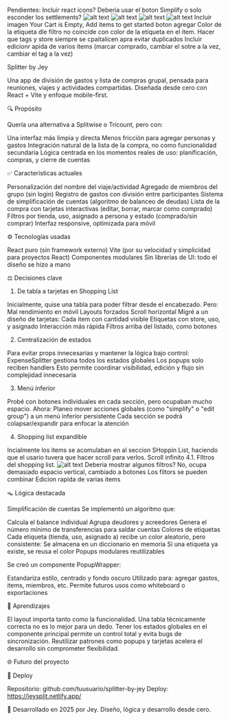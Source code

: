 Pendientes:
    Incluir react icons?
    Deberia usar el boton Simplify o solo esconder los settlements?
    ![alt text](image.png)
    ![alt text](image-2.png)
    ![alt text](image-3.png) ![alt text](image-4.png)
    Incluir imagen Your Cart is Empty, Add items to get started boton agregar
    Color de la etiqueta dle filtro no coincide con color de la etiqueta en el item.
    Hacer que tags y store siempre se cpaitalicen apra evitar duplicados
    Incluir edicionr apida de varios items (marcar comprado, cambiar el sotre a la vez, cambiar el tag a la vez)



Splitter by Jey

Una app de división de gastos y lista de compras grupal, pensada para reuniones, viajes y actividades compartidas. Diseñada desde cero con React + Vite y enfoque mobile-first.

🔍 Propósito

Quería una alternativa a Splitwise o Tricount, pero con:

Una interfaz más limpia y directa
Menos fricción para agregar personas y gastos
Integración natural de la lista de la compra, no como funcionalidad secundaria
Lógica centrada en los momentos reales de uso: planificación, compras, y cierre de cuentas


✅ Características actuales

Personalización del nombre del viaje/actividad
Agregado de miembros del grupo (sin login)
Registro de gastos con división entre participantes
Sistema de simplificación de cuentas (algoritmo de balanceo de deudas)
Lista de la compra con tarjetas interactivas (editar, borrar, marcar como comprado)
Filtros por tienda, uso, asignado a persona y estado (comprado/sin comprar)
Interfaz responsive, optimizada para móvil

⚙ Tecnologías usadas

React puro (sin framework externo)
Vite (por su velocidad y simplicidad para proyectos React)
Componentes modulares
Sin librerías de UI: todo el diseño se hizo a mano

⚖️ Decisiones clave

1. De tabla a tarjetas en Shopping List

Inicialmente, quise una tabla para poder filtrar desde el encabezado. Pero:
Mal rendimiento en móvil
Layouts forzados
Scroll horizontal
Migré a un diseño de tarjetas:
Cada item con cantidad visible
Etiquetas con store, uso, y asignado
Interacción más rápida
Filtros arriba del listado, como botones

2. Centralización de estados

Para evitar props innecesarias y mantener la lógica bajo control:
ExpenseSplitter gestiona todos los estados globales
Los popups solo reciben handlers
Esto permite coordinar visibilidad, edición y flujo sin complejidad innecesaria

3. Menú inferior

Probé con botones individuales en cada sección, pero ocupaban mucho espacio. Ahora:
Planeo mover acciones globales (como "simplify" o "edit group") a un menú inferior persistente
Cada sección se podrá colapsar/expandir para enfocar la atención

4. Shopping list expandible

Incialmente los items se acomulaban en al seccion SHoppin List, haciendo que el usario tuvera que hacer scroll para verlos. Scroll infinito
4.1. FIltros del shopping list.
![alt text](image-1.png) Deberia mostrar algunos filtros? No, ocupa demasiado espacio vertical, cambiado a botones
Los filtors se pueden combinar
Edicion rapida de varias items

🪤 Lógica destacada

Simplificación de cuentas
Se implementó un algoritmo que:

Calcula el balance individual
Agrupa deudores y acreedores
Genera el número mínimo de transferencias para saldar cuentas
Colores de etiquetas
Cada etiqueta (tienda, uso, asignado a) recibe un color aleatorio, pero consistente:
Se almacena en un diccionario en memoria
Si una etiqueta ya existe, se reusa el color
Popups modulares reutilizables

Se creó un componente PopupWrapper:

Estandariza estilo, centrado y fondo oscuro
Utilizado para: agregar gastos, items, miembros, etc.
Permite futuros usos como whiteboard o exportaciones

🤯 Aprendizajes

El layout importa tanto como la funcionalidad. Una tabla técnicamente correcta no es lo mejor para un dedo.
Tener los estados globales en el componente principal permite un control total y evita bugs de sincronización.
Reutilizar patrones como popups y tarjetas acelera el desarrollo sin comprometer flexibilidad.

🌐 Futuro del proyecto

🚀 Deploy

Repositorio: github.com/tuusuario/splitter-by-jey
Deploy: https://jeysplit.netlify.app/

📅 Desarrollado en 2025 por Jey. Diseño, lógica y desarrollo desde cero.